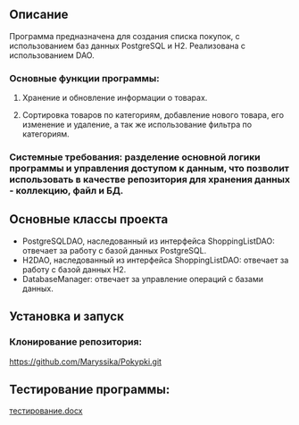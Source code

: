 ## Описание

Программа предназначена для создания списка покупок, с использованием баз данных PostgreSQL и H2. Реализована с использованием DAO.

### Основные функции программы:

1. Хранение и обновление информации о товарах.

2. Сортировка товаров по категориям, добавление нового товара, его изменение и удаление, а так же использование фильтра по категориям.

### Системные требования: разделение основной логики программы и управления доступом к данным, что позволит использовать в качестве репозитория для хранения данных - коллекцию, файл и БД.

## Основные классы проекта

* PostgreSQLDAO, наследованный из интерфейса ShoppingListDAO: отвечает за работу с базой данных PostgreSQL.
* H2DAO, наследованный из интерфейса ShoppingListDAO: отвечает за работу с базой данных Н2.
* DatabaseManager: отвечает за управление операций с базами данных.

## Установка и запуск

### Клонирование репозитория:
<https://github.com/Maryssika/Pokypki.git>

## Тестирование программы:

[тестирование.docx](..%2F..%2FDesktop%2F%D0%A3%D1%87%D0%B5%D0%B1%D0%B0%2F%D1%82%D0%B5%D1%81%D1%82%D0%B8%D1%80%D0%BE%D0%B2%D0%B0%D0%BD%D0%B8%D0%B5.docx)
